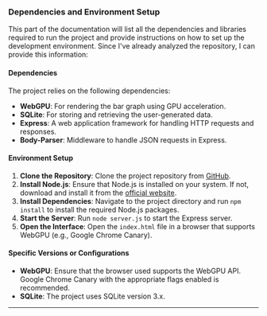 ### Dependencies and Environment Setup

This part of the documentation will list all the dependencies and libraries required to run the project and provide instructions on how to set up the development environment. Since I've already analyzed the repository, I can provide this information:

#### Dependencies
The project relies on the following dependencies:
- **WebGPU**: For rendering the bar graph using GPU acceleration.
- **SQLite**: For storing and retrieving the user-generated data.
- **Express**: A web application framework for handling HTTP requests and responses.
- **Body-Parser**: Middleware to handle JSON requests in Express.

#### Environment Setup
1. **Clone the Repository**: Clone the project repository from [GitHub](https://github.com/Fayaz-khani/WebGPU_Hack).
2. **Install Node.js**: Ensure that Node.js is installed on your system. If not, download and install it from the [official website](https://nodejs.org/).
3. **Install Dependencies**: Navigate to the project directory and run `npm install` to install the required Node.js packages.
4. **Start the Server**: Run `node server.js` to start the Express server.
5. **Open the Interface**: Open the `index.html` file in a browser that supports WebGPU (e.g., Google Chrome Canary).

#### Specific Versions or Configurations
- **WebGPU**: Ensure that the browser used supports the WebGPU API. Google Chrome Canary with the appropriate flags enabled is recommended.
- **SQLite**: The project uses SQLite version 3.x.

---